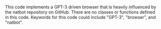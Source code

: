 This code implements a GPT-3 driven browser that is heavily influenced by the natbot repository on GitHub. There are no classes or functions defined in this code. Keywords for this code could include "GPT-3", "browser", and "natbot".


